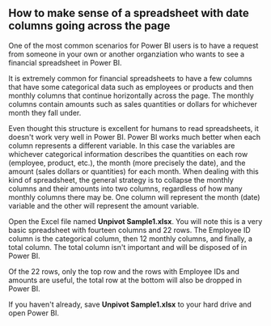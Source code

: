 ## How to make sense of a spreadsheet with date columns going across the page



One of the most common scenarios for Power BI users is to have a request from someone in your own or another organziation who wants to see a financial spreadsheet in Power BI.



It is extremely common for financial spreadsheets to have a few columns that have some categorical data such as employees or products and then monthly columns that continue horizontally across the page.  The monthly columns contain amounts such as sales quantities or dollars for whichever month they fall under.



Even thought this structure is excellent for humans to read spreadsheets, it doesn't work very well in Power BI.  Power BI works much better when each column represents a different variable.  In this case the variables are whichever categorical information describes the quantities on each row (employee, product, etc.), the month (more precisely the date), and the amount (sales dollars or quantities) for each month.  When dealing with this kind of spreadsheet, the general strategy is to collapse the monthly columns and their amounts into two columns, regardless of how many monthly columns there may be.  One column will represent the month (date) variable and the other will represent the amount variable.



Open the Excel file named **Unpivot Sample1.xlsx**.  You will note this is a very basic spreadsheet with fourteen columns and 22 rows.  The Employee ID column is the categorical column, then 12 monthly columns, and finally, a total column.  The total column isn't important and will be disposed of in Power BI.  



Of the 22 rows, only the top row and the rows with Employee IDs and amounts are useful, the total row at the bottom will also be dropped in Power BI.



If you haven't already, save **Unpivot Sample1.xlsx** to your hard drive and open Power BI.  
